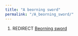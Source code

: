 ```yaml
---
title: "A beorning sword"
permalink: "/A_beorning_sword/"
---
```


1.  REDIRECT [Beorning sword](Beorning_sword "wikilink")